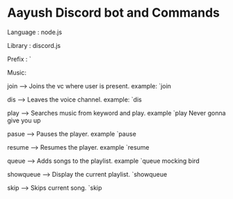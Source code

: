 # Aayush Discord bot and Commands
Language : node.js

Library : discord.js

Prefix : `

Music:

join --> Joins the vc where user is present. example: `join

dis --> Leaves the voice channel. example: `dis

play --> Searches music from keyword and play. example `play Never gonna give you up

pasue --> Pauses the player. example `pause

resume --> Resumes the player. example `resume

queue --> Adds songs to the playlist. example `queue mocking bird

showqueue --> Display the current playlist. `showqueue

skip --> Skips current song. `skip